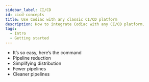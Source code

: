 ```yaml
---
sidebar_label: CI/CD
id: cicd-concepts
title: Use Codiac with any classic CI/CD platform
description: How to integrate Codiac with any CI/CD platform.
tags:
  - Intro
  - Getting started
---
```


* It’s so easy, here’s the command
* Pipeline reduction
* Simplifying distribution
* Fewer pipelines
* Cleaner pipelines
